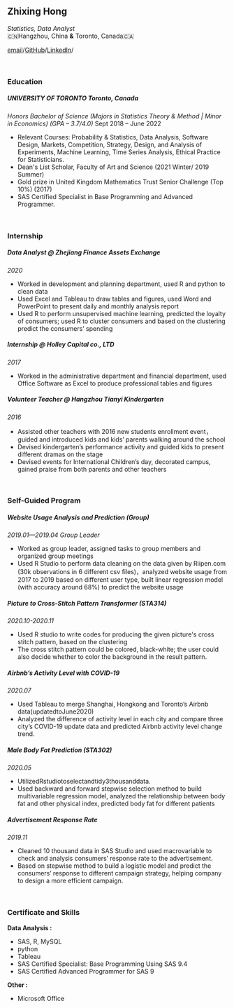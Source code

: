 ## Zhixing Hong
_Statistics, Data Analyst_   
🇨🇳Hangzhou, China **&** Toronto, Canada🇨🇦


[email](mailto:wisteria.hong@mail.utoronto.ca?subject=[GitHub])/[GitHub](https://github.com/ZhixingHong)/[LinkedIn](https://www.linkedin.com/in/zhixing-hong-300055179/)/

<br />

### Education

##### UNIVERSITY OF TORONTO								                Toronto, Canada
_Honors Bachelor of Science (Majors in Statistics Theory & Method | Minor in Economics) (GPA – 3.7/4.0)_	       Sept 2018 – June 2022

-	Relevant Courses: Probability & Statistics, Data Analysis, Software Design, Markets, Competition, Strategy, Design, and Analysis of Experiments, Machine Learning, Time Series Analysis, Ethical Practice for Statisticians.
-	Dean's List Scholar, Faculty of Art and Science (2021 Winter/ 2019 Summer)
-	Gold prize in United Kingdom Mathematics Trust Senior Challenge (Top 10%) (2017)
-	SAS Certified Specialist in Base Programming and Advanced Programmer.


<br />

### Internship

##### Data Analyst @ Zhejiang Finance Assets Exchange
_2020_
- Worked in development and planning department, used R and python to clean data
- Used Excel and Tableau to draw tables and figures, used Word and PowerPoint to present daily and monthly analysis report
- Used R to perform unsupervised machine learning, predicted the loyalty of consumers; used R to cluster consumers and based on the clustering predict the consumers’ spending

##### Internship @ Holley Capital co., LTD
_2017_
- Worked in the administrative department and financial department, used Office Software as Excel to produce professional tables and figures

##### Volunteer Teacher @ Hangzhou Tianyi Kindergarten
_2016_
- Assisted other teachers with 2016 new students enrollment event，guided and introduced kids and kids’ parents walking around the school
- Devised kindergarten’s performance activity and guided kids to present different dramas on the stage
- Devised events for International Children’s day, decorated campus, gained praise from both parents and other teachers

<br />

###  Self-Guided Program

##### Website Usage Analysis and Prediction (Group)
*2019.01—2019.04 Group Leader*
- Worked as group leader, assigned tasks to group members and organized group meetings
- Used R Studio to perform data cleaning on the data given by Riipen.com (30k observations in 6 different csv files)，analyzed website usage from 2017 to 2019 based on different user type, built linear regression model (with accuracy around 68%) to predict the website usage


##### Picture to Cross-Stitch Pattern Transformer (STA314)
*2020.10-2020.11*
- Used R studio to write codes for producing the given picture's cross stitch pattern, based on the clustering
- The cross stitch pattern could be colored, black-white; the user could also decide whether to color the background in the result pattern.


##### Airbnb’s Activity Level with COVID-19
*2020.07*
- Used Tableau to merge Shanghai, Hongkong and Toronto’s Airbnb data(updatedtoJune2020)
- Analyzed the difference of activity level in each city and compare three city’s COVID-19 update data and predicted Airbnb activity level change trend.

##### Male Body Fat Prediction (STA302)
*2020.05*
- UtilizedRstudiotoselectandtidy3thousanddata.
- Used backward and forward stepwise selection method to build multivariable regression model, analyzed the relationship between body fat and other physical index, predicted body fat for different patients

##### Advertisement Response Rate
*2019.11*
- Cleaned 10 thousand data in SAS Studio and used macrovariable to check and analysis consumers’ response rate to the advertisement.
- Based on stepwise method to build a logistic model and predict the consumers’ response to different campaign strategy, helping company to design a more efficient campaign.

<br />


### Certificate and Skills

**Data Analysis :**

- SAS, R, MySQL
- python
- Tableau
- SAS Certified Specialist: Base Programming Using SAS 9.4
- SAS Certified Advanced Programmer for SAS 9

**Other :**
- Microsoft Office

